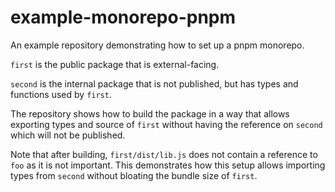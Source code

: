 # example-monorepo-pnpm

An example repository demonstrating how to set up a pnpm monorepo.

`first` is the public package that is external-facing.

`second` is the internal package that is not published, but has types and functions used by `first`.

 The repository shows how to build the package in a way that allows exporting types and source of `first` without
 having the reference on `second` which will not be published.
 
 Note that after building, `first/dist/lib.js` does not contain a reference to `foo` as it is not important.
 This demonstrates how this setup allows importing types from `second` without bloating the bundle size of `first`.
 
